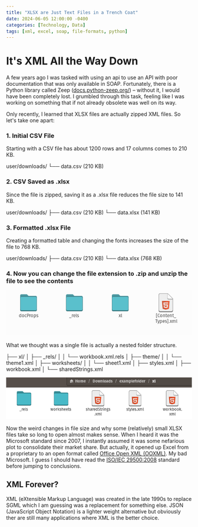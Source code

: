 ```yaml
---
title: "XLSX are Just Text Files in a Trench Coat"
date: 2024-06-05 12:00:00 -0400
categories: [Technology, Data]
tags: [xml, excel, soap, file-formats, python]
---
```


# It's XML All the Way Down

A few years ago I was tasked with using an api to use an API with poor documentation that was only available in SOAP. Fortunately, there is a Python library called Zeep ([docs.python-zeep.org/](https://docs.python-zeep.org/)) – without it, I would have been completely lost. I grumbled through this task, feeling like I was working on something that if not already obsolete was well on its way.

Only recently, I learned that XLSX files are actually zipped XML files. So let's take one apart:

### 1. Initial CSV File
Starting with a CSV file has about 1200 rows and 17 columns comes to 210 KB.

user/downloads/
└── data.csv (210 KB)


### 2. CSV Saved as .xlsx
Since the file is zipped, saving it as a .xlsx file reduces the file size to 141 KB.


user/downloads/
├── data.csv (210 KB)
└── data.xlsx (141 KB)


### 3. Formatted .xlsx File
Creating a formatted table and changing the fonts increases the size of the file to 768 KB.

user/downloads/
├── data.csv (210 KB)
└── data.xlsx (768 KB)



### 4. Now you can change the file extension to .zip and unzip the file to see the contents

![Top of the xml folder](/assets/img/2024-06-05-xml-all-the-things/firstlevel.png)

What we thought was a single file is actually a nested folder structure. 

├── xl/
│   ├── _rels/
│   │   └── workbook.xml.rels
│   ├── theme/
│   │   └── theme1.xml
│   ├── worksheets/
│   │   └── sheet1.xml
│   ├── styles.xml
│   ├── workbook.xml
│   └── sharedStrings.xml 

![nested xml](/assets/img/2024-06-05-xml-all-the-things/xl_level.png)




Now the weird changes in file size and why some (relatively) small XLSX files take so long to open almost makes sense. When I heard it was the Microsoft standard since 2007, I instantly assumed it was some nefarious plot to consolidate their market share. But actually, it opened up Excel from a proprietary to an open format called [Office Open XML (OOXML)](https://en.wikipedia.org/wiki/Office_Open_XML). My bad Microsoft. I guess I should have read the [ISO/IEC 29500:2008](https://www.iso.org/standard/39574.html) standard before jumping to conclusions.

## XML Forever?

XML (eXtensible Markup Language) was created in the late 1990s to replace SGML which I am guessing was a replacement for something else. JSON (JavaScript Object Notation) is a lighter weight alternative but obviously ther are still many applications where XML is the better choice.